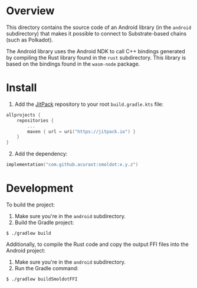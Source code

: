 # Overview

This directory contains the source code of an Android library (in the `android` subdirectory)
that makes it possible to connect to Substrate-based chains (such as Polkadot).

The Android library uses the Android NDK to call C++ bindings generated by compiling the Rust library found in the
`rust` subdirectory. This library is based on the bindings found in the `wasm-node` package.

# Install

1. Add the [JitPack](https://jitpack.io/) repository to your root `build.gradle.kts` file:
```kotlin
allprojects {
    repositories {
        ...
        maven { url = uri("https://jitpack.io") }
    }
}
```

2. Add the dependency:
```kotlin
implementation("com.github.acurast:smoldot:x.y.z")
```

# Development

To build the project:
1. Make sure you're in the `android` subdirectory.
2. Build the Gradle project:
```shell
$ ./gradlew build
```

Additionally, to compile the Rust code and copy the output FFI files into the Android project:
1. Make sure you're in the `android` subdirectory.
2. Run the Gradle command:
```shell
$ ./gradlew buildSmoldotFFI
```